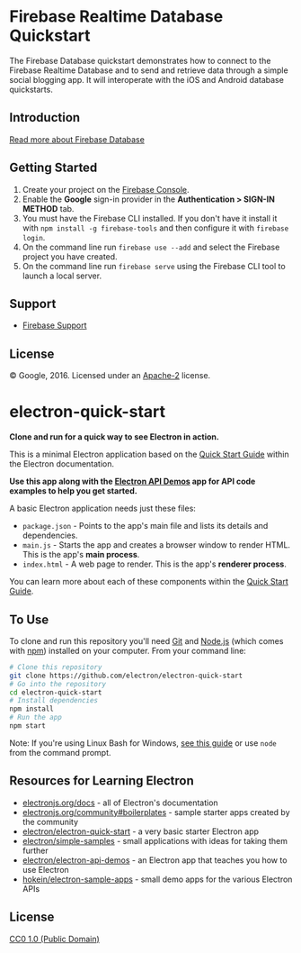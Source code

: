 Firebase Realtime Database Quickstart
=============================

The Firebase Database quickstart demonstrates how to connect to the Firebase Realtime Database and
to send and retrieve data through a simple social blogging app. It will interoperate with the iOS and
Android database quickstarts.

Introduction
------------

[Read more about Firebase Database](https://firebase.google.com/docs/database/)

Getting Started
---------------

 1. Create your project on the [Firebase Console](https://console.firebase.google.com).
 1. Enable the **Google** sign-in provider in the **Authentication > SIGN-IN METHOD** tab.
 1. You must have the Firebase CLI installed. If you don't have it install it with `npm install -g firebase-tools` and then configure it with `firebase login`.
 1. On the command line run `firebase use --add` and select the Firebase project you have created.
 1. On the command line run `firebase serve` using the Firebase CLI tool to launch a local server.

Support
-------

- [Firebase Support](https://firebase.google.com/support/)

License
-------

© Google, 2016. Licensed under an [Apache-2](../LICENSE) license.

# electron-quick-start

**Clone and run for a quick way to see Electron in action.**

This is a minimal Electron application based on the [Quick Start Guide](https://electronjs.org/docs/tutorial/quick-start) within the Electron documentation.

**Use this app along with the [Electron API Demos](https://electronjs.org/#get-started) app for API code examples to help you get started.**

A basic Electron application needs just these files:

- `package.json` - Points to the app's main file and lists its details and dependencies.
- `main.js` - Starts the app and creates a browser window to render HTML. This is the app's **main process**.
- `index.html` - A web page to render. This is the app's **renderer process**.

You can learn more about each of these components within the [Quick Start Guide](https://electronjs.org/docs/tutorial/quick-start).

## To Use

To clone and run this repository you'll need [Git](https://git-scm.com) and [Node.js](https://nodejs.org/en/download/) (which comes with [npm](http://npmjs.com)) installed on your computer. From your command line:

```bash
# Clone this repository
git clone https://github.com/electron/electron-quick-start
# Go into the repository
cd electron-quick-start
# Install dependencies
npm install
# Run the app
npm start
```

Note: If you're using Linux Bash for Windows, [see this guide](https://www.howtogeek.com/261575/how-to-run-graphical-linux-desktop-applications-from-windows-10s-bash-shell/) or use `node` from the command prompt.

## Resources for Learning Electron

- [electronjs.org/docs](https://electronjs.org/docs) - all of Electron's documentation
- [electronjs.org/community#boilerplates](https://electronjs.org/community#boilerplates) - sample starter apps created by the community
- [electron/electron-quick-start](https://github.com/electron/electron-quick-start) - a very basic starter Electron app
- [electron/simple-samples](https://github.com/electron/simple-samples) - small applications with ideas for taking them further
- [electron/electron-api-demos](https://github.com/electron/electron-api-demos) - an Electron app that teaches you how to use Electron
- [hokein/electron-sample-apps](https://github.com/hokein/electron-sample-apps) - small demo apps for the various Electron APIs

## License

[CC0 1.0 (Public Domain)](LICENSE.md)

